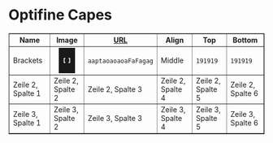 # Optifine Capes

<table border="1">
    <thead>
        <tr>
            <th>Name</th>
            <th>Image</th>
            <th><a href="https://livzmc.net/banner/">URL</a></th>
            <th>Align</th>
            <th>Top</th>
            <th>Bottom</th>
        </tr>
    </thead>
    <tbody>
        <tr>
            <td>Brackets</td>
            <td style="text-align: center;"><img align="center" height="50" src="https://github.com/annhilati/annhilati/blob/main/GitHub%20images/minecraft/Bracket%20Cape.png" /></td>
            <td><code>aaptaoaoaoaFaFagag</code></td>
            <td>Middle</td>
            <td><code>191919</code></td>
            <td><code>191919</code></td>
        </tr>
        <tr>
            <td>Zeile 2, Spalte 1</td>
            <td>Zeile 2, Spalte 2</td>
            <td>Zeile 2, Spalte 3</td>
            <td>Zeile 2, Spalte 4</td>
            <td>Zeile 2, Spalte 5</td>
            <td>Zeile 2, Spalte 6</td>
        </tr>
        <tr>
            <td>Zeile 3, Spalte 1</td>
            <td>Zeile 3, Spalte 2</td>
            <td>Zeile 3, Spalte 3</td>
            <td>Zeile 3, Spalte 4</td>
            <td>Zeile 3, Spalte 5</td>
            <td>Zeile 3, Spalte 6</td>
        </tr>
    </tbody>
</table>